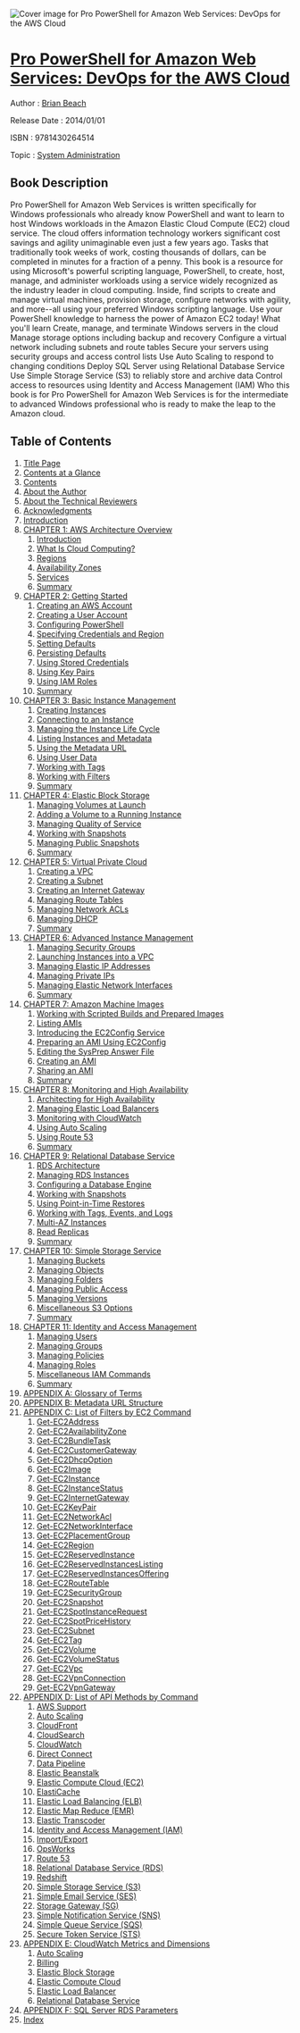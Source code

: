 ![Cover image for Pro PowerShell for Amazon Web Services: DevOps for the AWS Cloud](https://imgdetail.ebookreading.net/cover/cover/system_admin/EB9781430264514.jpg)

[Pro PowerShell for Amazon Web Services: DevOps for the AWS Cloud](https://ebookreading.net/view/book/Pro+PowerShell+for+Amazon+Web+Services%3A+DevOps+for+the+AWS+Cloud-EB9781430264514_1.html "Pro PowerShell for Amazon Web Services: DevOps for the AWS Cloud")
====================================================================================================================

Author : [Brian Beach](https://ebookreading.net/search/author/Brian+Beach)

Release Date : 2014/01/01

ISBN : 9781430264514

Topic : [System Administration](https://ebookreading.net/search/category/system-administration)

Book Description
-----------------

Pro PowerShell for Amazon Web Services is written specifically for Windows professionals who already know PowerShell and want to learn to host Windows workloads in the Amazon Elastic Cloud Compute (EC2) cloud service. The cloud offers information technology workers significant cost savings and agility unimaginable even just a few years ago. Tasks that traditionally took weeks of work, costing thousands of dollars, can be completed in minutes for a fraction of a penny.
This book is a resource for using Microsoft's powerful scripting language, PowerShell, to create, host, manage, and administer workloads using a service widely recognized as the industry leader in cloud computing. Inside, find scripts to create and manage virtual machines, provision storage, configure networks with agility, and more--all using your preferred Windows scripting language.
Use your PowerShell knowledge to harness the power of Amazon EC2 today!
What you'll learn
Create, manage, and terminate Windows servers in the cloud
Manage storage options including backup and recovery
Configure a virtual network including subnets and route tables
Secure your servers using security groups and access control lists
Use Auto Scaling to respond to changing conditions
Deploy SQL Server using Relational Database Service
Use Simple Storage Service (S3) to reliably store and archive data
Control access to resources using Identity and Access Management (IAM)
Who this book is for
Pro PowerShell for Amazon Web Services is for the intermediate to advanced Windows professional who is ready to make the leap to the Amazon cloud.
              
Table of Contents
-----------------

1. [Title Page](https://ebookreading.net/view/book/Pro+PowerShell+for+Amazon+Web+Services%3A+DevOps+for+the+AWS+Cloud-EB9781430264514_2.html)
1. [Contents at a Glance](https://ebookreading.net/view/book/Pro+PowerShell+for+Amazon+Web+Services%3A+DevOps+for+the+AWS+Cloud-EB9781430264514_4.html)
1. [Contents](https://ebookreading.net/view/book/Pro+PowerShell+for+Amazon+Web+Services%3A+DevOps+for+the+AWS+Cloud-EB9781430264514_5.html)
1. [About the Author](https://ebookreading.net/view/book/Pro+PowerShell+for+Amazon+Web+Services%3A+DevOps+for+the+AWS+Cloud-EB9781430264514_6.html)
1. [About the Technical Reviewers](https://ebookreading.net/view/book/Pro+PowerShell+for+Amazon+Web+Services%3A+DevOps+for+the+AWS+Cloud-EB9781430264514_7.html)
1. [Acknowledgments](https://ebookreading.net/view/book/Pro+PowerShell+for+Amazon+Web+Services%3A+DevOps+for+the+AWS+Cloud-EB9781430264514_8.html)
1. [Introduction](https://ebookreading.net/view/book/Pro+PowerShell+for+Amazon+Web+Services%3A+DevOps+for+the+AWS+Cloud-EB9781430264514_9.html)
1. [CHAPTER 1: AWS Architecture Overview](https://ebookreading.net/view/book/Pro+PowerShell+for+Amazon+Web+Services%3A+DevOps+for+the+AWS+Cloud-EB9781430264514_10.html)
    1. [Introduction](https://ebookreading.net/view/book/Pro+PowerShell+for+Amazon+Web+Services%3A+DevOps+for+the+AWS+Cloud-EB9781430264514_10.html#Sec1)
    1. [What Is Cloud Computing?](https://ebookreading.net/view/book/Pro+PowerShell+for+Amazon+Web+Services%3A+DevOps+for+the+AWS+Cloud-EB9781430264514_10.html#Sec2)
    1. [Regions](https://ebookreading.net/view/book/Pro+PowerShell+for+Amazon+Web+Services%3A+DevOps+for+the+AWS+Cloud-EB9781430264514_10.html#Sec3)
    1. [Availability Zones](https://ebookreading.net/view/book/Pro+PowerShell+for+Amazon+Web+Services%3A+DevOps+for+the+AWS+Cloud-EB9781430264514_10.html#Sec4)
    1. [Services](https://ebookreading.net/view/book/Pro+PowerShell+for+Amazon+Web+Services%3A+DevOps+for+the+AWS+Cloud-EB9781430264514_10.html#Sec5)
    1. [Summary](https://ebookreading.net/view/book/Pro+PowerShell+for+Amazon+Web+Services%3A+DevOps+for+the+AWS+Cloud-EB9781430264514_10.html#Sec11)
1. [CHAPTER 2: Getting Started](https://ebookreading.net/view/book/Pro+PowerShell+for+Amazon+Web+Services%3A+DevOps+for+the+AWS+Cloud-EB9781430264514_11.html)
    1. [Creating an AWS Account](https://ebookreading.net/view/book/Pro+PowerShell+for+Amazon+Web+Services%3A+DevOps+for+the+AWS+Cloud-EB9781430264514_11.html#Sec1)
    1. [Creating a User Account](https://ebookreading.net/view/book/Pro+PowerShell+for+Amazon+Web+Services%3A+DevOps+for+the+AWS+Cloud-EB9781430264514_11.html#Sec2)
    1. [Configuring PowerShell](https://ebookreading.net/view/book/Pro+PowerShell+for+Amazon+Web+Services%3A+DevOps+for+the+AWS+Cloud-EB9781430264514_11.html#Sec3)
    1. [Specifying Credentials and Region](https://ebookreading.net/view/book/Pro+PowerShell+for+Amazon+Web+Services%3A+DevOps+for+the+AWS+Cloud-EB9781430264514_11.html#Sec4)
    1. [Setting Defaults](https://ebookreading.net/view/book/Pro+PowerShell+for+Amazon+Web+Services%3A+DevOps+for+the+AWS+Cloud-EB9781430264514_11.html#Sec5)
    1. [Persisting Defaults](https://ebookreading.net/view/book/Pro+PowerShell+for+Amazon+Web+Services%3A+DevOps+for+the+AWS+Cloud-EB9781430264514_11.html#Sec6)
    1. [Using Stored Credentials](https://ebookreading.net/view/book/Pro+PowerShell+for+Amazon+Web+Services%3A+DevOps+for+the+AWS+Cloud-EB9781430264514_11.html#Sec7)
    1. [Using Key Pairs](https://ebookreading.net/view/book/Pro+PowerShell+for+Amazon+Web+Services%3A+DevOps+for+the+AWS+Cloud-EB9781430264514_11.html#Sec8)
    1. [Using IAM Roles](https://ebookreading.net/view/book/Pro+PowerShell+for+Amazon+Web+Services%3A+DevOps+for+the+AWS+Cloud-EB9781430264514_11.html#Sec9)
    1. [Summary](https://ebookreading.net/view/book/Pro+PowerShell+for+Amazon+Web+Services%3A+DevOps+for+the+AWS+Cloud-EB9781430264514_11.html#Sec10)
1. [CHAPTER 3: Basic Instance Management](https://ebookreading.net/view/book/Pro+PowerShell+for+Amazon+Web+Services%3A+DevOps+for+the+AWS+Cloud-EB9781430264514_12.html)
    1. [Creating Instances](https://ebookreading.net/view/book/Pro+PowerShell+for+Amazon+Web+Services%3A+DevOps+for+the+AWS+Cloud-EB9781430264514_12.html#Sec1)
    1. [Connecting to an Instance](https://ebookreading.net/view/book/Pro+PowerShell+for+Amazon+Web+Services%3A+DevOps+for+the+AWS+Cloud-EB9781430264514_12.html#Sec4)
    1. [Managing the Instance Life Cycle](https://ebookreading.net/view/book/Pro+PowerShell+for+Amazon+Web+Services%3A+DevOps+for+the+AWS+Cloud-EB9781430264514_12.html#Sec5)
    1. [Listing Instances and Metadata](https://ebookreading.net/view/book/Pro+PowerShell+for+Amazon+Web+Services%3A+DevOps+for+the+AWS+Cloud-EB9781430264514_12.html#Sec6)
    1. [Using the Metadata URL](https://ebookreading.net/view/book/Pro+PowerShell+for+Amazon+Web+Services%3A+DevOps+for+the+AWS+Cloud-EB9781430264514_12.html#Sec7)
    1. [Using User Data](https://ebookreading.net/view/book/Pro+PowerShell+for+Amazon+Web+Services%3A+DevOps+for+the+AWS+Cloud-EB9781430264514_12.html#Sec8)
    1. [Working with Tags](https://ebookreading.net/view/book/Pro+PowerShell+for+Amazon+Web+Services%3A+DevOps+for+the+AWS+Cloud-EB9781430264514_12.html#Sec9)
    1. [Working with Filters](https://ebookreading.net/view/book/Pro+PowerShell+for+Amazon+Web+Services%3A+DevOps+for+the+AWS+Cloud-EB9781430264514_12.html#Sec10)
    1. [Summary](https://ebookreading.net/view/book/Pro+PowerShell+for+Amazon+Web+Services%3A+DevOps+for+the+AWS+Cloud-EB9781430264514_12.html#Sec11)
1. [CHAPTER 4: Elastic Block Storage](https://ebookreading.net/view/book/Pro+PowerShell+for+Amazon+Web+Services%3A+DevOps+for+the+AWS+Cloud-EB9781430264514_13.html)
    1. [Managing Volumes at Launch](https://ebookreading.net/view/book/Pro+PowerShell+for+Amazon+Web+Services%3A+DevOps+for+the+AWS+Cloud-EB9781430264514_13.html#Sec1)
    1. [Adding a Volume to a Running Instance](https://ebookreading.net/view/book/Pro+PowerShell+for+Amazon+Web+Services%3A+DevOps+for+the+AWS+Cloud-EB9781430264514_13.html#Sec2)
    1. [Managing Quality of Service](https://ebookreading.net/view/book/Pro+PowerShell+for+Amazon+Web+Services%3A+DevOps+for+the+AWS+Cloud-EB9781430264514_13.html#Sec3)
    1. [Working with Snapshots](https://ebookreading.net/view/book/Pro+PowerShell+for+Amazon+Web+Services%3A+DevOps+for+the+AWS+Cloud-EB9781430264514_13.html#Sec4)
    1. [Managing Public Snapshots](https://ebookreading.net/view/book/Pro+PowerShell+for+Amazon+Web+Services%3A+DevOps+for+the+AWS+Cloud-EB9781430264514_13.html#Sec5)
    1. [Summary](https://ebookreading.net/view/book/Pro+PowerShell+for+Amazon+Web+Services%3A+DevOps+for+the+AWS+Cloud-EB9781430264514_13.html#Sec6)
1. [CHAPTER 5: Virtual Private Cloud](https://ebookreading.net/view/book/Pro+PowerShell+for+Amazon+Web+Services%3A+DevOps+for+the+AWS+Cloud-EB9781430264514_14.html)
    1. [Creating a VPC](https://ebookreading.net/view/book/Pro+PowerShell+for+Amazon+Web+Services%3A+DevOps+for+the+AWS+Cloud-EB9781430264514_14.html#Sec1)
    1. [Creating a Subnet](https://ebookreading.net/view/book/Pro+PowerShell+for+Amazon+Web+Services%3A+DevOps+for+the+AWS+Cloud-EB9781430264514_14.html#Sec2)
    1. [Creating an Internet Gateway](https://ebookreading.net/view/book/Pro+PowerShell+for+Amazon+Web+Services%3A+DevOps+for+the+AWS+Cloud-EB9781430264514_14.html#Sec3)
    1. [Managing Route Tables](https://ebookreading.net/view/book/Pro+PowerShell+for+Amazon+Web+Services%3A+DevOps+for+the+AWS+Cloud-EB9781430264514_14.html#Sec4)
    1. [Managing Network ACLs](https://ebookreading.net/view/book/Pro+PowerShell+for+Amazon+Web+Services%3A+DevOps+for+the+AWS+Cloud-EB9781430264514_14.html#Sec5)
    1. [Managing DHCP](https://ebookreading.net/view/book/Pro+PowerShell+for+Amazon+Web+Services%3A+DevOps+for+the+AWS+Cloud-EB9781430264514_14.html#Sec8)
    1. [Summary](https://ebookreading.net/view/book/Pro+PowerShell+for+Amazon+Web+Services%3A+DevOps+for+the+AWS+Cloud-EB9781430264514_14.html#Sec9)
1. [CHAPTER 6: Advanced Instance Management](https://ebookreading.net/view/book/Pro+PowerShell+for+Amazon+Web+Services%3A+DevOps+for+the+AWS+Cloud-EB9781430264514_15.html)
    1. [Managing Security Groups](https://ebookreading.net/view/book/Pro+PowerShell+for+Amazon+Web+Services%3A+DevOps+for+the+AWS+Cloud-EB9781430264514_15.html#Sec1)
    1. [Launching Instances into a VPC](https://ebookreading.net/view/book/Pro+PowerShell+for+Amazon+Web+Services%3A+DevOps+for+the+AWS+Cloud-EB9781430264514_15.html#Sec4)
    1. [Managing Elastic IP Addresses](https://ebookreading.net/view/book/Pro+PowerShell+for+Amazon+Web+Services%3A+DevOps+for+the+AWS+Cloud-EB9781430264514_15.html#Sec5)
    1. [Managing Private IPs](https://ebookreading.net/view/book/Pro+PowerShell+for+Amazon+Web+Services%3A+DevOps+for+the+AWS+Cloud-EB9781430264514_15.html#Sec6)
    1. [Managing Elastic Network Interfaces](https://ebookreading.net/view/book/Pro+PowerShell+for+Amazon+Web+Services%3A+DevOps+for+the+AWS+Cloud-EB9781430264514_15.html#Sec7)
    1. [Summary](https://ebookreading.net/view/book/Pro+PowerShell+for+Amazon+Web+Services%3A+DevOps+for+the+AWS+Cloud-EB9781430264514_15.html#Sec8)
1. [CHAPTER 7: Amazon Machine Images](https://ebookreading.net/view/book/Pro+PowerShell+for+Amazon+Web+Services%3A+DevOps+for+the+AWS+Cloud-EB9781430264514_16.html)
    1. [Working with Scripted Builds and Prepared Images](https://ebookreading.net/view/book/Pro+PowerShell+for+Amazon+Web+Services%3A+DevOps+for+the+AWS+Cloud-EB9781430264514_16.html#Sec1)
    1. [Listing AMIs](https://ebookreading.net/view/book/Pro+PowerShell+for+Amazon+Web+Services%3A+DevOps+for+the+AWS+Cloud-EB9781430264514_16.html#Sec2)
    1. [Introducing the EC2Config Service](https://ebookreading.net/view/book/Pro+PowerShell+for+Amazon+Web+Services%3A+DevOps+for+the+AWS+Cloud-EB9781430264514_16.html#Sec6)
    1. [Preparing an AMI Using EC2Config](https://ebookreading.net/view/book/Pro+PowerShell+for+Amazon+Web+Services%3A+DevOps+for+the+AWS+Cloud-EB9781430264514_16.html#Sec7)
    1. [Editing the SysPrep Answer File](https://ebookreading.net/view/book/Pro+PowerShell+for+Amazon+Web+Services%3A+DevOps+for+the+AWS+Cloud-EB9781430264514_16.html#Sec8)
    1. [Creating an AMI](https://ebookreading.net/view/book/Pro+PowerShell+for+Amazon+Web+Services%3A+DevOps+for+the+AWS+Cloud-EB9781430264514_16.html#Sec9)
    1. [Sharing an AMI](https://ebookreading.net/view/book/Pro+PowerShell+for+Amazon+Web+Services%3A+DevOps+for+the+AWS+Cloud-EB9781430264514_16.html#Sec10)
    1. [Summary](https://ebookreading.net/view/book/Pro+PowerShell+for+Amazon+Web+Services%3A+DevOps+for+the+AWS+Cloud-EB9781430264514_16.html#Sec11)
1. [CHAPTER 8: Monitoring and High Availability](https://ebookreading.net/view/book/Pro+PowerShell+for+Amazon+Web+Services%3A+DevOps+for+the+AWS+Cloud-EB9781430264514_17.html)
    1. [Architecting for High Availability](https://ebookreading.net/view/book/Pro+PowerShell+for+Amazon+Web+Services%3A+DevOps+for+the+AWS+Cloud-EB9781430264514_17.html#Sec1)
    1. [Managing Elastic Load Balancers](https://ebookreading.net/view/book/Pro+PowerShell+for+Amazon+Web+Services%3A+DevOps+for+the+AWS+Cloud-EB9781430264514_17.html#Sec2)
    1. [Monitoring with CloudWatch](https://ebookreading.net/view/book/Pro+PowerShell+for+Amazon+Web+Services%3A+DevOps+for+the+AWS+Cloud-EB9781430264514_17.html#Sec7)
    1. [Using Auto Scaling](https://ebookreading.net/view/book/Pro+PowerShell+for+Amazon+Web+Services%3A+DevOps+for+the+AWS+Cloud-EB9781430264514_17.html#Sec8)
    1. [Using Route 53](https://ebookreading.net/view/book/Pro+PowerShell+for+Amazon+Web+Services%3A+DevOps+for+the+AWS+Cloud-EB9781430264514_17.html#Sec9)
    1. [Summary](https://ebookreading.net/view/book/Pro+PowerShell+for+Amazon+Web+Services%3A+DevOps+for+the+AWS+Cloud-EB9781430264514_17.html#Sec10)
1. [CHAPTER 9: Relational Database Service](https://ebookreading.net/view/book/Pro+PowerShell+for+Amazon+Web+Services%3A+DevOps+for+the+AWS+Cloud-EB9781430264514_18.html)
    1. [RDS Architecture](https://ebookreading.net/view/book/Pro+PowerShell+for+Amazon+Web+Services%3A+DevOps+for+the+AWS+Cloud-EB9781430264514_18.html#Sec1)
    1. [Managing RDS Instances](https://ebookreading.net/view/book/Pro+PowerShell+for+Amazon+Web+Services%3A+DevOps+for+the+AWS+Cloud-EB9781430264514_18.html#Sec5)
    1. [Configuring a Database Engine](https://ebookreading.net/view/book/Pro+PowerShell+for+Amazon+Web+Services%3A+DevOps+for+the+AWS+Cloud-EB9781430264514_18.html#Sec9)
    1. [Working with Snapshots](https://ebookreading.net/view/book/Pro+PowerShell+for+Amazon+Web+Services%3A+DevOps+for+the+AWS+Cloud-EB9781430264514_18.html#Sec12)
    1. [Using Point-in-Time Restores](https://ebookreading.net/view/book/Pro+PowerShell+for+Amazon+Web+Services%3A+DevOps+for+the+AWS+Cloud-EB9781430264514_18.html#Sec13)
    1. [Working with Tags, Events, and Logs](https://ebookreading.net/view/book/Pro+PowerShell+for+Amazon+Web+Services%3A+DevOps+for+the+AWS+Cloud-EB9781430264514_18.html#Sec14)
    1. [Multi-AZ Instances](https://ebookreading.net/view/book/Pro+PowerShell+for+Amazon+Web+Services%3A+DevOps+for+the+AWS+Cloud-EB9781430264514_18.html#Sec18)
    1. [Read Replicas](https://ebookreading.net/view/book/Pro+PowerShell+for+Amazon+Web+Services%3A+DevOps+for+the+AWS+Cloud-EB9781430264514_18.html#Sec19)
    1. [Summary](https://ebookreading.net/view/book/Pro+PowerShell+for+Amazon+Web+Services%3A+DevOps+for+the+AWS+Cloud-EB9781430264514_18.html#Sec20)
1. [CHAPTER 10: Simple Storage Service](https://ebookreading.net/view/book/Pro+PowerShell+for+Amazon+Web+Services%3A+DevOps+for+the+AWS+Cloud-EB9781430264514_19.html)
    1. [Managing Buckets](https://ebookreading.net/view/book/Pro+PowerShell+for+Amazon+Web+Services%3A+DevOps+for+the+AWS+Cloud-EB9781430264514_19.html#Sec1)
    1. [Managing Objects](https://ebookreading.net/view/book/Pro+PowerShell+for+Amazon+Web+Services%3A+DevOps+for+the+AWS+Cloud-EB9781430264514_19.html#Sec2)
    1. [Managing Folders](https://ebookreading.net/view/book/Pro+PowerShell+for+Amazon+Web+Services%3A+DevOps+for+the+AWS+Cloud-EB9781430264514_19.html#Sec3)
    1. [Managing Public Access](https://ebookreading.net/view/book/Pro+PowerShell+for+Amazon+Web+Services%3A+DevOps+for+the+AWS+Cloud-EB9781430264514_19.html#Sec4)
    1. [Managing Versions](https://ebookreading.net/view/book/Pro+PowerShell+for+Amazon+Web+Services%3A+DevOps+for+the+AWS+Cloud-EB9781430264514_19.html#Sec5)
    1. [Miscellaneous S3 Options](https://ebookreading.net/view/book/Pro+PowerShell+for+Amazon+Web+Services%3A+DevOps+for+the+AWS+Cloud-EB9781430264514_19.html#Sec7)
    1. [Summary](https://ebookreading.net/view/book/Pro+PowerShell+for+Amazon+Web+Services%3A+DevOps+for+the+AWS+Cloud-EB9781430264514_19.html#Sec13)
1. [CHAPTER 11: Identity and Access Management](https://ebookreading.net/view/book/Pro+PowerShell+for+Amazon+Web+Services%3A+DevOps+for+the+AWS+Cloud-EB9781430264514_20.html)
    1. [Managing Users](https://ebookreading.net/view/book/Pro+PowerShell+for+Amazon+Web+Services%3A+DevOps+for+the+AWS+Cloud-EB9781430264514_20.html#Sec1)
    1. [Managing Groups](https://ebookreading.net/view/book/Pro+PowerShell+for+Amazon+Web+Services%3A+DevOps+for+the+AWS+Cloud-EB9781430264514_20.html#Sec2)
    1. [Managing Policies](https://ebookreading.net/view/book/Pro+PowerShell+for+Amazon+Web+Services%3A+DevOps+for+the+AWS+Cloud-EB9781430264514_20.html#Sec3)
    1. [Managing Roles](https://ebookreading.net/view/book/Pro+PowerShell+for+Amazon+Web+Services%3A+DevOps+for+the+AWS+Cloud-EB9781430264514_20.html#Sec8)
    1. [Miscellaneous IAM Commands](https://ebookreading.net/view/book/Pro+PowerShell+for+Amazon+Web+Services%3A+DevOps+for+the+AWS+Cloud-EB9781430264514_20.html#Sec9)
    1. [Summary](https://ebookreading.net/view/book/Pro+PowerShell+for+Amazon+Web+Services%3A+DevOps+for+the+AWS+Cloud-EB9781430264514_20.html#Sec13)
1. [APPENDIX A: Glossary of Terms](https://ebookreading.net/view/book/Pro+PowerShell+for+Amazon+Web+Services%3A+DevOps+for+the+AWS+Cloud-EB9781430264514_21.html)
1. [APPENDIX B: Metadata URL Structure](https://ebookreading.net/view/book/Pro+PowerShell+for+Amazon+Web+Services%3A+DevOps+for+the+AWS+Cloud-EB9781430264514_22.html)
1. [APPENDIX C: List of Filters by EC2 Command](https://ebookreading.net/view/book/Pro+PowerShell+for+Amazon+Web+Services%3A+DevOps+for+the+AWS+Cloud-EB9781430264514_23.html)
    1. [Get-EC2Address](https://ebookreading.net/view/book/Pro+PowerShell+for+Amazon+Web+Services%3A+DevOps+for+the+AWS+Cloud-EB9781430264514_23.html#Sec1)
    1. [Get-EC2AvailabilityZone](https://ebookreading.net/view/book/Pro+PowerShell+for+Amazon+Web+Services%3A+DevOps+for+the+AWS+Cloud-EB9781430264514_23.html#Sec2)
    1. [Get-EC2BundleTask](https://ebookreading.net/view/book/Pro+PowerShell+for+Amazon+Web+Services%3A+DevOps+for+the+AWS+Cloud-EB9781430264514_23.html#Sec3)
    1. [Get-EC2CustomerGateway](https://ebookreading.net/view/book/Pro+PowerShell+for+Amazon+Web+Services%3A+DevOps+for+the+AWS+Cloud-EB9781430264514_23.html#Sec4)
    1. [Get-EC2DhcpOption](https://ebookreading.net/view/book/Pro+PowerShell+for+Amazon+Web+Services%3A+DevOps+for+the+AWS+Cloud-EB9781430264514_23.html#Sec5)
    1. [Get-EC2Image](https://ebookreading.net/view/book/Pro+PowerShell+for+Amazon+Web+Services%3A+DevOps+for+the+AWS+Cloud-EB9781430264514_23.html#Sec6)
    1. [Get-EC2Instance](https://ebookreading.net/view/book/Pro+PowerShell+for+Amazon+Web+Services%3A+DevOps+for+the+AWS+Cloud-EB9781430264514_23.html#Sec7)
    1. [Get-EC2InstanceStatus](https://ebookreading.net/view/book/Pro+PowerShell+for+Amazon+Web+Services%3A+DevOps+for+the+AWS+Cloud-EB9781430264514_23.html#Sec8)
    1. [Get-EC2InternetGateway](https://ebookreading.net/view/book/Pro+PowerShell+for+Amazon+Web+Services%3A+DevOps+for+the+AWS+Cloud-EB9781430264514_23.html#Sec9)
    1. [Get-EC2KeyPair](https://ebookreading.net/view/book/Pro+PowerShell+for+Amazon+Web+Services%3A+DevOps+for+the+AWS+Cloud-EB9781430264514_23.html#Sec10)
    1. [Get-EC2NetworkAcl](https://ebookreading.net/view/book/Pro+PowerShell+for+Amazon+Web+Services%3A+DevOps+for+the+AWS+Cloud-EB9781430264514_23.html#Sec11)
    1. [Get-EC2NetworkInterface](https://ebookreading.net/view/book/Pro+PowerShell+for+Amazon+Web+Services%3A+DevOps+for+the+AWS+Cloud-EB9781430264514_23.html#Sec12)
    1. [Get-EC2PlacementGroup](https://ebookreading.net/view/book/Pro+PowerShell+for+Amazon+Web+Services%3A+DevOps+for+the+AWS+Cloud-EB9781430264514_23.html#Sec13)
    1. [Get-EC2Region](https://ebookreading.net/view/book/Pro+PowerShell+for+Amazon+Web+Services%3A+DevOps+for+the+AWS+Cloud-EB9781430264514_23.html#Sec14)
    1. [Get-EC2ReservedInstance](https://ebookreading.net/view/book/Pro+PowerShell+for+Amazon+Web+Services%3A+DevOps+for+the+AWS+Cloud-EB9781430264514_23.html#Sec15)
    1. [Get-EC2ReservedInstancesListing](https://ebookreading.net/view/book/Pro+PowerShell+for+Amazon+Web+Services%3A+DevOps+for+the+AWS+Cloud-EB9781430264514_23.html#Sec16)
    1. [Get-EC2ReservedInstancesOffering](https://ebookreading.net/view/book/Pro+PowerShell+for+Amazon+Web+Services%3A+DevOps+for+the+AWS+Cloud-EB9781430264514_23.html#Sec17)
    1. [Get-EC2RouteTable](https://ebookreading.net/view/book/Pro+PowerShell+for+Amazon+Web+Services%3A+DevOps+for+the+AWS+Cloud-EB9781430264514_23.html#Sec18)
    1. [Get-EC2SecurityGroup](https://ebookreading.net/view/book/Pro+PowerShell+for+Amazon+Web+Services%3A+DevOps+for+the+AWS+Cloud-EB9781430264514_23.html#Sec19)
    1. [Get-EC2Snapshot](https://ebookreading.net/view/book/Pro+PowerShell+for+Amazon+Web+Services%3A+DevOps+for+the+AWS+Cloud-EB9781430264514_23.html#Sec20)
    1. [Get-EC2SpotInstanceRequest](https://ebookreading.net/view/book/Pro+PowerShell+for+Amazon+Web+Services%3A+DevOps+for+the+AWS+Cloud-EB9781430264514_23.html#Sec21)
    1. [Get-EC2SpotPriceHistory](https://ebookreading.net/view/book/Pro+PowerShell+for+Amazon+Web+Services%3A+DevOps+for+the+AWS+Cloud-EB9781430264514_23.html#Sec22)
    1. [Get-EC2Subnet](https://ebookreading.net/view/book/Pro+PowerShell+for+Amazon+Web+Services%3A+DevOps+for+the+AWS+Cloud-EB9781430264514_23.html#Sec23)
    1. [Get-EC2Tag](https://ebookreading.net/view/book/Pro+PowerShell+for+Amazon+Web+Services%3A+DevOps+for+the+AWS+Cloud-EB9781430264514_23.html#Sec24)
    1. [Get-EC2Volume](https://ebookreading.net/view/book/Pro+PowerShell+for+Amazon+Web+Services%3A+DevOps+for+the+AWS+Cloud-EB9781430264514_23.html#Sec25)
    1. [Get-EC2VolumeStatus](https://ebookreading.net/view/book/Pro+PowerShell+for+Amazon+Web+Services%3A+DevOps+for+the+AWS+Cloud-EB9781430264514_23.html#Sec26)
    1. [Get-EC2Vpc](https://ebookreading.net/view/book/Pro+PowerShell+for+Amazon+Web+Services%3A+DevOps+for+the+AWS+Cloud-EB9781430264514_23.html#Sec27)
    1. [Get-EC2VpnConnection](https://ebookreading.net/view/book/Pro+PowerShell+for+Amazon+Web+Services%3A+DevOps+for+the+AWS+Cloud-EB9781430264514_23.html#Sec28)
    1. [Get-EC2VpnGateway](https://ebookreading.net/view/book/Pro+PowerShell+for+Amazon+Web+Services%3A+DevOps+for+the+AWS+Cloud-EB9781430264514_23.html#Sec29)
1. [APPENDIX D: List of API Methods by Command](https://ebookreading.net/view/book/Pro+PowerShell+for+Amazon+Web+Services%3A+DevOps+for+the+AWS+Cloud-EB9781430264514_24.html)
    1. [AWS Support](https://ebookreading.net/view/book/Pro+PowerShell+for+Amazon+Web+Services%3A+DevOps+for+the+AWS+Cloud-EB9781430264514_24.html#Sec1)
    1. [Auto Scaling](https://ebookreading.net/view/book/Pro+PowerShell+for+Amazon+Web+Services%3A+DevOps+for+the+AWS+Cloud-EB9781430264514_24.html#Sec2)
    1. [CloudFront](https://ebookreading.net/view/book/Pro+PowerShell+for+Amazon+Web+Services%3A+DevOps+for+the+AWS+Cloud-EB9781430264514_24.html#Sec3)
    1. [CloudSearch](https://ebookreading.net/view/book/Pro+PowerShell+for+Amazon+Web+Services%3A+DevOps+for+the+AWS+Cloud-EB9781430264514_24.html#Sec4)
    1. [CloudWatch](https://ebookreading.net/view/book/Pro+PowerShell+for+Amazon+Web+Services%3A+DevOps+for+the+AWS+Cloud-EB9781430264514_24.html#Sec5)
    1. [Direct Connect](https://ebookreading.net/view/book/Pro+PowerShell+for+Amazon+Web+Services%3A+DevOps+for+the+AWS+Cloud-EB9781430264514_24.html#Sec6)
    1. [Data Pipeline](https://ebookreading.net/view/book/Pro+PowerShell+for+Amazon+Web+Services%3A+DevOps+for+the+AWS+Cloud-EB9781430264514_24.html#Sec7)
    1. [Elastic Beanstalk](https://ebookreading.net/view/book/Pro+PowerShell+for+Amazon+Web+Services%3A+DevOps+for+the+AWS+Cloud-EB9781430264514_24.html#Sec8)
    1. [Elastic Compute Cloud (EC2)](https://ebookreading.net/view/book/Pro+PowerShell+for+Amazon+Web+Services%3A+DevOps+for+the+AWS+Cloud-EB9781430264514_24.html#Sec9)
    1. [ElastiCache](https://ebookreading.net/view/book/Pro+PowerShell+for+Amazon+Web+Services%3A+DevOps+for+the+AWS+Cloud-EB9781430264514_24.html#Sec10)
    1. [Elastic Load Balancing (ELB)](https://ebookreading.net/view/book/Pro+PowerShell+for+Amazon+Web+Services%3A+DevOps+for+the+AWS+Cloud-EB9781430264514_24.html#Sec11)
    1. [Elastic Map Reduce (EMR)](https://ebookreading.net/view/book/Pro+PowerShell+for+Amazon+Web+Services%3A+DevOps+for+the+AWS+Cloud-EB9781430264514_24.html#Sec12)
    1. [Elastic Transcoder](https://ebookreading.net/view/book/Pro+PowerShell+for+Amazon+Web+Services%3A+DevOps+for+the+AWS+Cloud-EB9781430264514_24.html#Sec13)
    1. [Identity and Access Management (IAM)](https://ebookreading.net/view/book/Pro+PowerShell+for+Amazon+Web+Services%3A+DevOps+for+the+AWS+Cloud-EB9781430264514_24.html#Sec14)
    1. [Import/Export](https://ebookreading.net/view/book/Pro+PowerShell+for+Amazon+Web+Services%3A+DevOps+for+the+AWS+Cloud-EB9781430264514_24.html#Sec15)
    1. [OpsWorks](https://ebookreading.net/view/book/Pro+PowerShell+for+Amazon+Web+Services%3A+DevOps+for+the+AWS+Cloud-EB9781430264514_24.html#Sec16)
    1. [Route 53](https://ebookreading.net/view/book/Pro+PowerShell+for+Amazon+Web+Services%3A+DevOps+for+the+AWS+Cloud-EB9781430264514_24.html#Sec17)
    1. [Relational Database Service (RDS)](https://ebookreading.net/view/book/Pro+PowerShell+for+Amazon+Web+Services%3A+DevOps+for+the+AWS+Cloud-EB9781430264514_24.html#Sec18)
    1. [Redshift](https://ebookreading.net/view/book/Pro+PowerShell+for+Amazon+Web+Services%3A+DevOps+for+the+AWS+Cloud-EB9781430264514_24.html#Sec19)
    1. [Simple Storage Service (S3)](https://ebookreading.net/view/book/Pro+PowerShell+for+Amazon+Web+Services%3A+DevOps+for+the+AWS+Cloud-EB9781430264514_24.html#Sec20)
    1. [Simple Email Service (SES)](https://ebookreading.net/view/book/Pro+PowerShell+for+Amazon+Web+Services%3A+DevOps+for+the+AWS+Cloud-EB9781430264514_24.html#Sec21)
    1. [Storage Gateway (SG)](https://ebookreading.net/view/book/Pro+PowerShell+for+Amazon+Web+Services%3A+DevOps+for+the+AWS+Cloud-EB9781430264514_24.html#Sec22)
    1. [Simple Notification Service (SNS)](https://ebookreading.net/view/book/Pro+PowerShell+for+Amazon+Web+Services%3A+DevOps+for+the+AWS+Cloud-EB9781430264514_24.html#Sec23)
    1. [Simple Queue Service (SQS)](https://ebookreading.net/view/book/Pro+PowerShell+for+Amazon+Web+Services%3A+DevOps+for+the+AWS+Cloud-EB9781430264514_24.html#Sec24)
    1. [Secure Token Service (STS)](https://ebookreading.net/view/book/Pro+PowerShell+for+Amazon+Web+Services%3A+DevOps+for+the+AWS+Cloud-EB9781430264514_24.html#Sec25)
1. [APPENDIX E: CloudWatch Metrics and Dimensions](https://ebookreading.net/view/book/Pro+PowerShell+for+Amazon+Web+Services%3A+DevOps+for+the+AWS+Cloud-EB9781430264514_25.html)
    1. [Auto Scaling](https://ebookreading.net/view/book/Pro+PowerShell+for+Amazon+Web+Services%3A+DevOps+for+the+AWS+Cloud-EB9781430264514_25.html#Sec1)
    1. [Billing](https://ebookreading.net/view/book/Pro+PowerShell+for+Amazon+Web+Services%3A+DevOps+for+the+AWS+Cloud-EB9781430264514_25.html#Sec2)
    1. [Elastic Block Storage](https://ebookreading.net/view/book/Pro+PowerShell+for+Amazon+Web+Services%3A+DevOps+for+the+AWS+Cloud-EB9781430264514_25.html#Sec3)
    1. [Elastic Compute Cloud](https://ebookreading.net/view/book/Pro+PowerShell+for+Amazon+Web+Services%3A+DevOps+for+the+AWS+Cloud-EB9781430264514_25.html#Sec4)
    1. [Elastic Load Balancer](https://ebookreading.net/view/book/Pro+PowerShell+for+Amazon+Web+Services%3A+DevOps+for+the+AWS+Cloud-EB9781430264514_25.html#Sec5)
    1. [Relational Database Service](https://ebookreading.net/view/book/Pro+PowerShell+for+Amazon+Web+Services%3A+DevOps+for+the+AWS+Cloud-EB9781430264514_25.html#Sec6)
1. [APPENDIX F: SQL Server RDS Parameters](https://ebookreading.net/view/book/Pro+PowerShell+for+Amazon+Web+Services%3A+DevOps+for+the+AWS+Cloud-EB9781430264514_26.html)
1. [Index](https://ebookreading.net/view/book/Pro+PowerShell+for+Amazon+Web+Services%3A+DevOps+for+the+AWS+Cloud-EB9781430264514_27.html)
